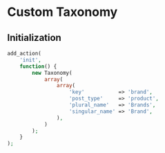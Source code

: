 # Custom Taxonomy

## Initialization

```php
add_action(
	'init',
	function() {
		new Taxonomy(
			array(
				array(
					'key'           => 'brand',
					'post_type'     => 'product',
					'plural_name'   => 'Brands',
					'singular_name' => 'Brand',
				),
			)
		);
	}
);
```